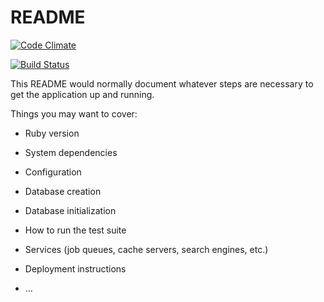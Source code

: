 # README

[![Code Climate](https://codeclimate.com/github/StabbyMcDuck/employee_recognition/badges/gpa.svg)](https://codeclimate.com/github/StabbyMcDuck/employee_recognition)

[![Build Status](https://travis-ci.org/StabbyMcDuck/employee_recognition.svg?branch=master)](https://travis-ci.org/StabbyMcDuck/employee_recognition)

This README would normally document whatever steps are necessary to get the
application up and running.

Things you may want to cover:

* Ruby version

* System dependencies

* Configuration

* Database creation

* Database initialization

* How to run the test suite

* Services (job queues, cache servers, search engines, etc.)

* Deployment instructions

* ...
